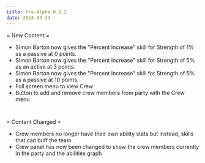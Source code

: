 ```yaml
---
title: Pre-Alpha 0.0.2
date: 2024-03-24
---
```



= New Content =
- Simon Barton now gives the "Percent Increase" skill for Strength of 1% as a passive at 0 points.
- Simon Barton now gives the "Percent Increase" skill for Strength of 5% as an active at 3 points.
- Simon Barton now gives the "Percent Increase" skill for Strength of 5% as a passive at 10 points.
- Full screen menu to view Crew
- Button to add and remove crew members from party with the Crew menu 

```
 
```

= Content Changed =
- Crew members no longer have their own ability stats but instead, skills that can buff the team
- Crew panel has now been changed to show the crew members currently in the party and the abilities graph
